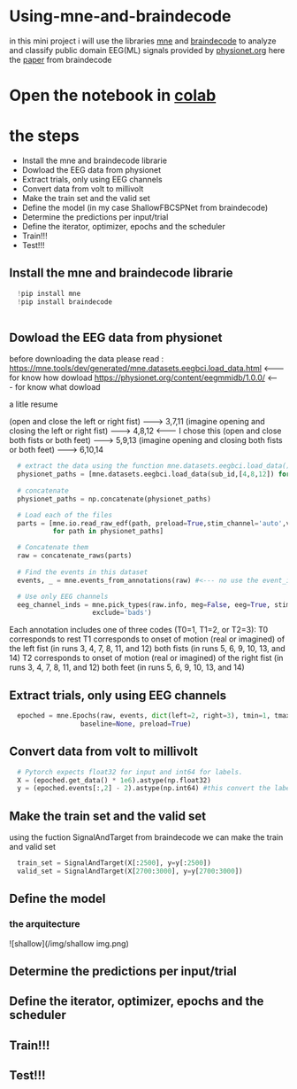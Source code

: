 # Using-mne-and-braindecode
in this mini project i will use the libraries [mne](https://mne.tools/dev/index.html) and [braindecode](https://robintibor.github.io/braindecode/index.html) to analyze and classify public domain EEG(ML) signals provided by [physionet.org](https://physionet.org/content/eegmmidb/1.0.0/) here the [paper](https://arxiv.org/pdf/1703.05051.pdf) from braindecode

# Open the notebook in [colab](https://colab.research.google.com/drive/1a6st3wbP3pNUJw__Ys71ckfUxCbWqFIK)

# the steps 
- Install the mne and braindecode librarie
- Dowload the EEG data from physionet
- Extract trials, only using EEG channels
- Convert data from volt to millivolt
- Make the train set and the valid set
- Define the model (in my case ShallowFBCSPNet from braindecode)
- Determine the predictions per input/trial
- Define the iterator, optimizer, epochs and the scheduler
- Train!!! 
- Test!!!

## Install the mne and braindecode librarie
```python
  !pip install mne
  !pip install braindecode
  
```
## Dowload the EEG data from physionet

before downloading the data please read :
https://mne.tools/dev/generated/mne.datasets.eegbci.load_data.html <--- for know how dowload
https://physionet.org/content/eegmmidb/1.0.0/ <--- for know what dowload 

a litle resume 

 (open and close the left or right fist)               ---> 3,7,11 
 (imagine opening and closing the left or right fist)  ---> 4,8,12 <--- I chose this
 (open and close both fists or both feet)              ---> 5,9,13
 (imagine opening and closing both fists or both feet) ---> 6,10,14

```python
  # extract the data using the function mne.datasets.eegbci.load_data()
  physionet_paths = [mne.datasets.eegbci.load_data(sub_id,[4,8,12]) for sub_id in range(1,80)]
  
  # concatenate 
  physionet_paths = np.concatenate(physionet_paths)

  # Load each of the files
  parts = [mne.io.read_raw_edf(path, preload=True,stim_channel='auto',verbose='WARNING')
           for path in physionet_paths]

  # Concatenate them
  raw = concatenate_raws(parts)
  
  # Find the events in this dataset
  events, _ = mne.events_from_annotations(raw) #<--- no use the event_id for that is the "_"

  # Use only EEG channels
  eeg_channel_inds = mne.pick_types(raw.info, meg=False, eeg=True, stim=False, eog=False,
                     exclude='bads')
```
 Each annotation includes one of three codes (T0=1, T1=2, or T2=3):
 T0 corresponds to rest
 T1 corresponds to onset of motion (real or imagined) of
 the left fist (in runs 3, 4, 7, 8, 11, and 12)
 both fists (in runs 5, 6, 9, 10, 13, and 14)
 T2 corresponds to onset of motion (real or imagined) of
 the right fist (in runs 3, 4, 7, 8, 11, and 12)
 both feet (in runs 5, 6, 9, 10, 13, and 14)

## Extract trials, only using EEG channels

```python
  epoched = mne.Epochs(raw, events, dict(left=2, right=3), tmin=1, tmax=4.1, proj=False, picks=eeg_channel_inds,
                  baseline=None, preload=True)
```

## Convert data from volt to millivolt
```python
  # Pytorch expects float32 for input and int64 for labels.
  X = (epoched.get_data() * 1e6).astype(np.float32)
  y = (epoched.events[:,2] - 2).astype(np.int64) #this convert the labels left=2 and right=3 to 0 and 1 respectively
```
## Make the train set and the valid set
using the fuction SignalAndTarget from braindecode we can make the train and valid set

```python
  train_set = SignalAndTarget(X[:2500], y=y[:2500]) 
  valid_set = SignalAndTarget(X[2700:3000], y=y[2700:3000]) 
```
## Define the model
### the arquitecture

![shallow](/img/shallow img.png)


## Determine the predictions per input/trial

## Define the iterator, optimizer, epochs and the scheduler

## Train!!! 

## Test!!!

